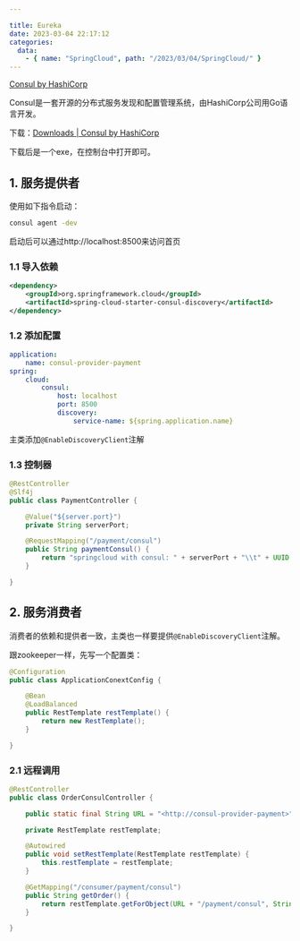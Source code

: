 ```yaml
---

title: Eureka
date: 2023-03-04 22:17:12
categories:
  data:
    - { name: "SpringCloud", path: "/2023/03/04/SpringCloud/" }
---
```


[Consul by HashiCorp](https://www.consul.io/)

Consul是一套开源的分布式服务发现和配置管理系统，由HashiCorp公司用Go语言开发。

下载：[Downloads | Consul by HashiCorp](https://www.consul.io/downloads)

下载后是一个exe，在控制台中打开即可。

## 1. 服务提供者

使用如下指令启动：

```bash
consul agent -dev
```

启动后可以通过http://localhost:8500来访问首页

### 1.1 导入依赖

```xml
<dependency>
    <groupId>org.springframework.cloud</groupId>
    <artifactId>spring-cloud-starter-consul-discovery</artifactId>
</dependency>
```

### 1.2 添加配置

```yaml
application:
	name: consul-provider-payment
spring:
	cloud:
		consul:
			host: localhost
			port: 8500
			discovery:
				service-name: ${spring.application.name}
```

主类添加`@EnableDiscoveryClient`注解

### 1.3 控制器

```java
@RestController
@Slf4j
public class PaymentController {

    @Value("${server.port}")
    private String serverPort;

    @RequestMapping("/payment/consul")
    public String paymentConsul() {
        return "springcloud with consul: " + serverPort + "\\t" + UUID.randomUUID();
    }

}
```

## 2. 服务消费者

消费者的依赖和提供者一致，主类也一样要提供`@EnableDiscoveryClient`注解。

跟zookeeper一样，先写一个配置类：

```java
@Configuration
public class ApplicationConextConfig {

    @Bean
    @LoadBalanced
    public RestTemplate restTemplate() {
        return new RestTemplate();
    }

}
```

### 2.1 远程调用

```java
@RestController
public class OrderConsulController {

    public static final String URL = "<http://consul-provider-payment>";

    private RestTemplate restTemplate;

    @Autowired
    public void setRestTemplate(RestTemplate restTemplate) {
        this.restTemplate = restTemplate;
    }

    @GetMapping("/consumer/payment/consul")
    public String getOrder() {
        return restTemplate.getForObject(URL + "/payment/consul", String.class);
    }

}
```